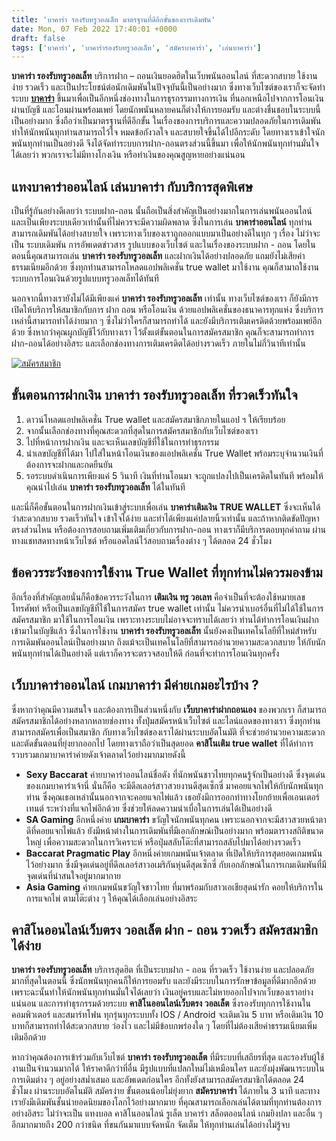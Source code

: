 ```yaml
---
title: 'บาคาร่า รองรับทรูวอลเล็ท มาตรฐานที่ดีอีกขั้นของการเดิมพัน'
date: Mon, 07 Feb 2022 17:40:01 +0000
draft: false
tags: ['บาคาร่า', 'บาคาร่ารองรับทรูวอลเล็ท', 'สมัครบาคาร่า', 'เล่นบาคาร่า']
---
```


**บาคาร่า รองรับทรูวอลเล็ท** บริการฝาก – ถอนเงินยอดฮิตในเว็บพนันออนไลน์ ที่สะดวกสบาย ใช้งานง่าย รวดเร็ว และเป็นประโยชน์ต่อนักเดิมพันในปัจจุบันนี้เป็นอย่างมาก ซึ่งทางเว็บไซต์ของเราก็จะจัดทำระบบ [**บาคาร่า**](/archives/) ขึ้นมาเพื่อเป็นอีกหนึ่งช่องทางในการธุรกรรมทางการเงิน ที่นอกเหนือไปจากการโอนเงินผ่านบัญชี และโอนผ่านพร้อมเพย์ โดยนักพนันหลายคนก็ต่างให้การยอมรับ และต่างชื่นชอบในระบบนี้เป็นอย่างมาก ซึ่งถือว่าเป็นมาตรฐานที่ดีอีกขั้น ในเรื่องของการบริการและความปลอดภัยในการเดิมพัน ทำให้นักพนันทุกท่านสามารถไว้ใจ หมดข้อกังวลใจ และสบายใจขึ้นได้ไปอีกระดับ โดยทางเราเข้าใจนักพนันทุกท่านเป็นอย่างดี จึงได้จัดทำระบบการฝาก-ถอนตรงส่วนนี้ขึ้นมา เพื่อให้นักพนันทุกท่านมั่นใจได้เลยว่า พวกเราจะไม่มีทางโกงเงิน หรือทำเงินของคุณสูญหายอย่างแน่นอน

**แทงบาคาร่าออนไลน์ เล่นบาคาร่า กับบริการสุดพิเศษ**
---------------------------------------------------

เป็นที่รู้กันอย่างดีเลยว่า ระบบฝาก-ถอน นั้นถือเป็นสิ่งสำคัญเป็นอย่างมากในการเล่นพนันออนไลน์ และเป็นเพียงระบบเดียวเท่านั้นที่ไม่ควรจะมีความผิดพลาด ซึ่งในการเล่น **บาคาร่าออนไลน์** ทุกท่านสามารถเดิมพันได้อย่างสบายใจ เพราะทางเว็บของเราถูกออกแบบมาเป็นอย่างดีในทุก ๆ เรื่อง ไม่ว่าจะเป็น ระบบเดิมพัน การอัพเดตข่าวสาร รูปแบบของเว็บไซต์ และในเรื่องของระบบฝาก - ถอน โดยในตอนนี้คุณสามารถเล่น **บาคาร่า รองรับทรูวอลเล็ท** และฝากเงินได้อย่างปลอดภัย แถมยังไม่เสียค่าธรรมเนียมอีกด้วย ซึ่งทุกท่านสามารถโหลดแอปพลิเคชั่น true wallet มาใช้งาน คุณก็สามาถใช้งานระบบการโอนเงินด้วยรูปแบบทรูวอลเล็ทได้ทันที

นอกจากนี้ทางเรายังไม่ได้มีเพียงแค่ **บาคาร่า รองรับทรูวอลเล็ท** เท่านั้น ทางเว็บไซต์ของเรา ก็ยังมีการเปิดให้บริการให้สมาชิกกับการ ฝาก ถอน หรือโอนเงิน ด้วยแอปพลิเคชั่นของธนาคารทุกแห่ง ซึ่งบริการเหล่านี้สามารถทำได้ง่ายมาก ๆ ซึ่งไม่ว่าใครก็สามารถทำได้ และยังมีบริการเติมเครดิตด้วยพร้อมเพย์อีกด้วย ซึ่งหากว่าคุณผูกบัญชีไว้กับทางเรา ไว้ตั้งแต่ขั้นตอนในการสมัครสมาชิก คุณก็จะสามารถทำการฝาก-ถอนได้อย่างอิสระ และเลือกช่องทางการเติมเครดิตได้อย่างรวดเร็ว ภายในไม่กี่วินาทีเท่านั้น

[![สมัครสมาชิก](register-button.png)](https://member.ufarec.com/register/?s=avfreex24;lang=th)

**ขั้นตอนการฝากเงิน บาคาร่า** **รองรับทรูวอลเล็ท ที่รวดเร็วทันใจ**
------------------------------------------------------------------

1.  ดาวน์โหลดแอปพลิเคชั่น True wallet และสมัครสมาชิกภายในแอป ฯ ให้เรียบร้อย
2.  จากนั้นเลือกช่องทางที่คุณสะดวกที่สุดในการสมัครสมาชิกกับเว็บไซต์ของเรา
3.  ไปที่หน้าการฝากเงิน และจะเห็นเลขบัญชีที่ใช้ในการทำธุรกรรม
4.  นำเลขบัญชีที่ได้มา ไปใส่ในหน้าโอนเงินของแอปพลิเคชั่น True Wallet พร้อมระบุจำนวนเงินที่ต้องการจะฝากและกดยืนยัน
5.  รอระบบดำเนินการเพียงแค่ 5 วินาที เงินที่ท่านโอนมา จะถูกแปลงไปเป็นเครดิตในทันที พร้อมให้คุณนำไปเล่น **บาคาร่า รองรับทรูวอลเล็ท** ได้ในทันที

และนี่ก็คือขั้นตอนในการฝากเงินเข้าสู่ระบบเพื่อเล่น **บาคาร่าเติมเงิน** **TRUE WALLET** ซึ่งจะเห็นได้ว่าสะดวกสบาย รวดเร็วทันใจ เข้าใจได้ง่าย และทำได้เพียงแค่ปลายนิ้วเท่านั้น และถ้าหากติดขัดปัญหาตรงส่วนไหน หรือต้องการสอบถามเพิ่มเติมเกี่ยวกับการฝาก-ถอน ทางเราก็มีบริการตอบทุกคำถาม ผ่านทางแชทสดทางหน้าเว็บไซต์ หรือแอดไลน์ไว้สอบถามเรื่องต่าง ๆ ได้ตลอด 24 ชั่วโมง

**ข้อควรระวังของการใช้งาน** **True Wallet ที่ทุกท่านไม่ควรมองข้าม**
-------------------------------------------------------------------

อีกเรื่องที่สำคัญเลยนั่นก็คือข้อควรระวังในการ **เติมเงิน ทรู วอเลท** คือจำเป็นที่จะต้องใช้หมายเลขโทรศัพท์ หรือเป็นเลขบัญชีที่ใช้ในการสมัคร true wallet เท่านั้น ไม่ควรนำเบอร์อื่นที่ไม่ได้ใช้ในการสมัครสมาชิก มาใช้ในการโอนเงิน เพราะทางระบบไม่อาจจะทราบได้เลยว่า ท่านได้ทำการโอนเงินฝากเข้ามาในบัญชีแล้ว ซึ่งในการใช้งาน **บาคาร่า รองรับทรูวอลเล็ท** นั้นยังคงเป็นเทคโนโลยีที่ใหม่สำหรับการเดิมพันออนไลน์เป็นอย่างมาก ถึงแม้จะเป็นเทคโนโลยีที่สามารถอำนวยความสะดวกสบาย ให้กับนักพนันทุกท่านได้เป็นอย่างดี แต่เราก็ควรจะตรวจสอบให้ดี ก่อนที่จะทำการโอนเงินทุกครั้ง

**เว็บบาคาร่าออนไลน์ เกมบาคาร่า มีค่ายเกมอะไรบ้าง ?**
-----------------------------------------------------

ซึ่งหากว่าคุณมีความสนใจ และต้องการเป็นส่วนหนึ่งกับ **เว็บบาคาร่าฝากถอนเอง** ของพวกเรา ก็สามารถสมัครสมาชิกได้อย่างหลากหลายช่องทาง ทั้งปุ่มสมัครหน้าเว็บไซต์ และไลน์แอดของทางเรา ซึ่งทุกท่านสามารถสมัครเพื่อเป็นสมาชิก กับทางเว็บไซต์ของเราได้ผ่านระบบอัตโนมัติ ที่จะช่วยอำนวยความสะดวก และตัดขั้นตอนที่ยุ่งยากออกไป โดยทางเราถือว่าเป็นสุดยอด **คาสิโนเติม** **true wallet** ที่ได้ทำการรวบรวมเกมาบาคาร่าค่ายดังเจ้าตลาดไว้อย่างมากมายดังนี้

*   **Sexy Baccarat** ค่ายบาคาร่าออนไลน์ชื่อดัง ที่นักพนันชาวไทยทุกคนรู้จักเป็นอย่างดี ซึ่งจุดเด่นของเกมบาคาร่าเจ้านี่ นั่นก็คือ จะมีดีลเลอร์สาวสวยงานดีสุดเซ็กซี่ มาคอยแจกไพ่ให้กับนักพนันทุกท่าน ซึ่งคุณเธอเหล่านั้นนอกจากจะคอยแจกไพ่แล้ว เธอยังมีการออกท่าทางโยกย้ายเพื่อเอนเตอร์เทนต์ ระหว่างที่แจกไพ่อีกด้วย ซึ่งช่วยให้ลดความน่าเบื่อในการเล่นได้เป็นอย่างดี
*   **SA Gaming** อีกหนึ่งค่าย **เกมบาคาร่า** ขวัญใจนักพนันทุกคน เพราะนอกจากจะมีสาวสวยหน้าตาดีที่คอยแจกไพ่แล้ว ยังมีหน้าต่างในการเดิมพันที่มีเอกลักษณ์เป็นอย่างมาก พร้อมตารางสถิติขนาดใหญ่ เพื่อความสะดวกในการวิเคราะห์ หรือปุ่มสลับโต๊ะที่สามารถสลับไปมาได้อย่างรวดเร็ว
*   **Baccarat Pragmatic Play** อีกหนึ่งค่ายเกมพนันเจ้าตลาด ที่เปิดให้บริการสุดยอดเกมพนันไว้อย่างมาก ซึ่งมีจุดเด่นอยู่ที่ดีลเลอร์สาวอเมริกันหุ่นดีสุดเซ็กซี่ กับเอกลักษณ์ในการเกมเดิมพันที่มีจุดเด่นที่น่าสนใจอยู่มากมากาย
*   **Asia Gaming** ค่ายเกมพนันขวัญใจชาวไทย ที่มาพร้อมกับสาวเอเชียสุดน่ารัก คอยให้บริการในการแจกไพ่ ตามโต๊ะต่าง ๆ ให้คุณได้เลือกเล่นอย่างอิสระ

**คาสิโนออนไลน์เว็บตรง วอลเล็ต ฝาก** **\- ถอน รวดเร็ว สมัครสมาชิกได้ง่าย**
--------------------------------------------------------------------------

**บาคาร่า รองรับทรูวอลเล็ท** บริการสุดฮิต ที่เป็นระบบฝาก - ถอน ที่รวดเร็ว ใช้งานง่าย และปลอดภัยมากที่สุดในตอนนี้ ซึ่งนักพนันทุกคนก็ให้การยอมรับ และยังมีระบบในการรักษาข้อมูลที่ดีมากอีกด้วย เพราะฉะนั้นทำให้นักพนันทุกท่านมั่นใจได้เลยว่า เงินอยู่ครบและไม่หายออกไปจากเว็บของเราอย่างแน่นอน และการทำธุรกรรมด้วยระบบ **คาสิโนออนไลน์เว็บตรง วอลเล็ต** ซึ่งรองรับทุกการใช้งานในคอมพิวเตอร์ และสมาร์ทโฟน ทุกรุ่นทุกระบบทั้ง IOS / Android จะเติมเงิน 5 บาท หรือเติมเงิน 10 บาทก็สามารถทำได้สะดวกสบาย ว่องไว และไม่มีข้อบกพร่องใด ๆ โดยที่ไม่ต้องเสียค่าธรรมเนียมเพิ่มเติมอีกด้วย

หากว่าคุณต้องการเข้าร่วมกับเว็บไซต์ **บาคาร่า รองรับทรูวอลเล็ต** ที่มีระบบที่เสถียรที่สุด และรองรับผู้ใช้งานเป็นจำนวนมากได้ ให้ราคาดีกว่าที่อื่น มีรูปแบบที่แปลกใหม่ไม่เหมือนใคร และยังมุ่งพัฒนาระบบในการเดิมต่าง ๆ อยู่อย่างสม่ำเสมอ และอัพเดตก่อนใคร อีกทั้งยังสามารถสมัครสมาชิกได้ตลอด 24 ชั่วโมง ผ่านระบบอัตโนมัติ สมัครง่าย ขั้นตอนน้อยไม่ยุ่งยาก **สมัครบาคาร่า** ได้ภายใน 3 นาที และทางเรายังมีเดิมพันชั้นนำยอดนิยมของโลกไว้อย่างมากมาย ที่คุณสามารถเลือกเล่นได้ตามที่ทุกท่านต้องการอย่างอิสระ ไม่ว่าจะเป็น แทงบอล คาสิโนออนไลน์ รูเล็ต บาคาร่า สล็อตออนไลน์ เกมยิงปลา และอื่น ๆ อีกมากมายถึง 200 กว่าชนิด ที่ขนกันมาแบบจัดหนัก จัดเต็ม ให้ทุกท่านเล่นได้อย่างไม่รู้จบ